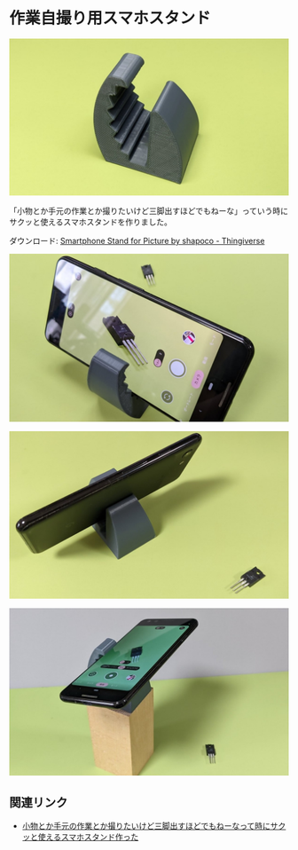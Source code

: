 # 作業自撮り用スマホスタンド

![](./cover.jpg)

「小物とか手元の作業とか撮りたいけど三脚出すほどでもねーな」っていう時にサクッと使えるスマホスタンドを作りました。

ダウンロード: [Smartphone Stand for Picture by shapoco - Thingiverse](https://www.thingiverse.com/thing:5423697)

![](./smartphone-stand-pic0.jpg)

![](./smartphone-stand-pic1.jpg)

![](./smartphone-stand-pic2.jpg)

## 関連リンク

- [小物とか手元の作業とか撮りたいけど三脚出すほどでもねーなって時にサクッと使えるスマホスタンド作った](https://x.com/shapoco/status/1543086798750253057)